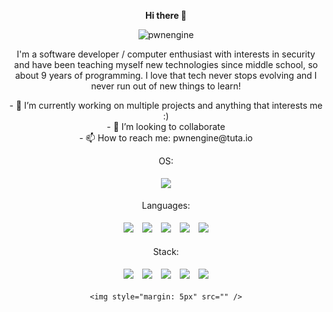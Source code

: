 <p align="center" style="font-weight: bold">
Hi there 👋
</p>
<p align="center">
<img src="https://count.getloli.com/get/@pwnengine" alt="pwnengine" />
</p>
<div align="center">
  <p align = "center"> I'm a software developer / computer enthusiast with interests in security and have been teaching myself new technologies since middle school, so about 9 years of programming. I love that tech never stops evolving and I never run out of new things to learn!  </p>

 <p style="align: left">
- 🔭 I’m currently working on multiple projects and anything that interests me :) <br/>
- 👯 I’m looking to collaborate <br/>
- 📫 How to reach me: pwnengine@tuta.io <br/>
        
  </p>

  <p>OS:</p>
  <p align = "center"> 
    <img style="margin: 5px" src="https://img.shields.io/badge/Arch%20Linux-1793D1?logo=arch-linux&logoColor=fff&style=for-the-badge" />
  </p>

  <p>Languages:</p>
  <p align = "center"> 
    <img style="margin: 5px" src="https://img.shields.io/badge/c-%2300599C.svg?style=for-the-badge&logo=c&logoColor=white" />
    <img style="margin: 5px" src="https://img.shields.io/badge/javascript-%23323330.svg?style=for-the-badge&logo=javascript&logoColor=%23F7DF1E" />
    <img style="margin: 5px" src="https://img.shields.io/badge/php-%23777BB4.svg?style=for-the-badge&logo=php&logoColor=white" />
    <img style="margin: 5px" src="https://img.shields.io/badge/python-3670A0?style=for-the-badge&logo=python&logoColor=ffdd54" />
    <img style="margin: 5px" src="https://img.shields.io/badge/go-%2300ADD8.svg?style=for-the-badge&logo=go&logoColor=white" />
  </p>

   <p>Stack:</p>
  <p align = "center"> 
    <img style="margin: 5px" src="https://img.shields.io/badge/nginx-%23009639.svg?style=for-the-badge&logo=nginx&logoColor=white" />
    <img style="margin: 5px" src="https://img.shields.io/badge/typescript-%23007ACC.svg?style=for-the-badge&logo=typescript&logoColor=white" />
    <img style="margin: 5px" src="https://img.shields.io/badge/node.js-6DA55F?style=for-the-badge&logo=node.js&logoColor=white" />
    <img style="margin: 5px" src="https://img.shields.io/badge/postgres-%23316192.svg?style=for-the-badge&logo=postgresql&logoColor=white" />
    <img style="margin: 5px" src="https://img.shields.io/badge/Linux-FCC624?style=for-the-badge&logo=linux&logoColor=black" />
  </p>

    
    
    <img style="margin: 5px" src="" />
</div>

<!--
**pwnengine/pwnengine** is a ✨ _special_ ✨ repository because its `README.md` (this file) appears on your GitHub profile.

Here are some ideas to get you started:

- 🔭 I’m currently working on ...
- 🌱 I’m currently learning ...
- 👯 I’m looking to collaborate on ...
- 🤔 I’m looking for help with ...
- 💬 Ask me about ...
- 📫 How to reach me: ...
- 😄 Pronouns: ...
- ⚡ Fun fact: ...
-->
